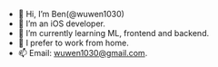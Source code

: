 - 👋 Hi, I’m Ben(@wuwen1030)
- 👀 I’m an iOS developer.
- 🌱 I’m currently learning ML, frontend and backend.
- 💞️ I prefer to work from home.
- 📫 Email: wuwen1030@gmail.com.

<!---
wuwen1030/wuwen1030 is a ✨ special ✨ repository because its `README.md` (this file) appears on your GitHub profile.
You can click the Preview link to take a look at your changes.
--->
